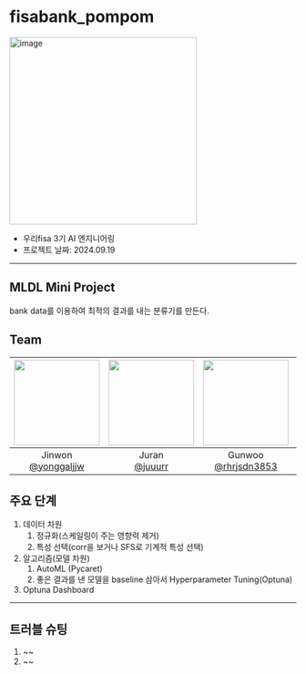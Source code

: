 # fisabank_pompom

<img width="329" alt="image" src="https://github.com/user-attachments/assets/abd99edb-5113-4507-8f90-689a8cb5df73"> </br>
- 우리fisa 3기 AI 엔지니어링 </br>
- 프로젝트 날짜: 2024.09.19

</div>

---

## MLDL Mini Project
bank data를 이용하여 최적의 결과를 내는 분류기를 만든다.

## Team

|<img src="https://avatars.githubusercontent.com/u/174994389?v=4" width="150" height="150"/>|<img src="https://avatars.githubusercontent.com/u/97214987?v=4" width="150" height="150"/>|<img src="https://avatars.githubusercontent.com/u/79956717?v=4" width="150" height="150"/>|<img src="https://avatars.githubusercontent.com/u/133483250?v=4" width="150" height="150"/>|
|:-:|:-:|:-:|:-:|
|Jinwon<br/>[@yonggaljjw](https://github.com/yonggaljjw)|Juran<br/>[@juuurr](https://github.com/juuurr)|Gunwoo<br/>[@rhrjsdn3853](https://github.com/rhrjsdn3853)|Yehee<br/>[@greenmelonlee](https://github.com/greenmelonlee)|

## 주요 단계
1. 데이터 차원
    1. 정규화(스케일링이 주는 영향력 제거)
    2. 특성 선택(corr을 보거나 SFS로 기계적 특성 선택)
2. 알고리즘(모델 차원)
    1. AutoML (Pycaret)
    2. 좋은 결과를 낸 모델을 baseline 삼아서 Hyperparameter Tuning(Optuna) 
3. Optuna Dashboard

---

## 트러블 슈팅
1. ~~
2. ~~

